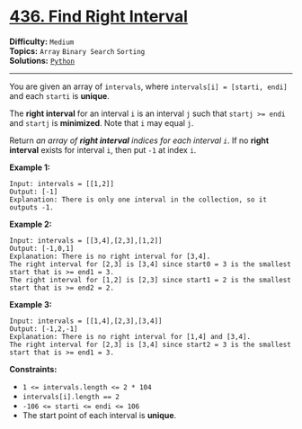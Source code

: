 # [436. Find Right Interval](https://leetcode.com/problems/find-right-interval/)

**Difficulty:** `Medium`  
**Topics:** `Array` `Binary Search` `Sorting`  
**Solutions:** [`Python`](../../src/python/challenges/problems/find_right_interval_test.py)  

---

You are given an array of `intervals`, where `intervals[i] = [starti, endi]` and each `starti` is **unique**.

The **right interval** for an interval `i` is an interval `j` such that `startj >= endi` and `startj` is **minimized**. Note that `i` may equal `j`.

Return *an array of **right interval** indices for each interval `i`*. If no **right interval** exists for interval `i`, then put `-1` at index `i`.

**Example 1:**

```
Input: intervals = [[1,2]]
Output: [-1]
Explanation: There is only one interval in the collection, so it outputs -1.
```

**Example 2:**

```
Input: intervals = [[3,4],[2,3],[1,2]]
Output: [-1,0,1]
Explanation: There is no right interval for [3,4].
The right interval for [2,3] is [3,4] since start0 = 3 is the smallest start that is >= end1 = 3.
The right interval for [1,2] is [2,3] since start1 = 2 is the smallest start that is >= end2 = 2.
```

**Example 3:**

```
Input: intervals = [[1,4],[2,3],[3,4]]
Output: [-1,2,-1]
Explanation: There is no right interval for [1,4] and [3,4].
The right interval for [2,3] is [3,4] since start2 = 3 is the smallest start that is >= end1 = 3.
```

**Constraints:**

* `1 <= intervals.length <= 2 * 104`
* `intervals[i].length == 2`
* `-106 <= starti <= endi <= 106`
* The start point of each interval is **unique**.